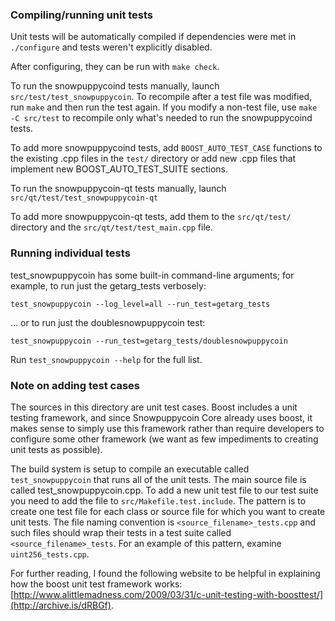 ### Compiling/running unit tests

Unit tests will be automatically compiled if dependencies were met in `./configure`
and tests weren't explicitly disabled.

After configuring, they can be run with `make check`.

To run the snowpuppycoind tests manually, launch `src/test/test_snowpuppycoin`. To recompile
after a test file was modified, run `make` and then run the test again. If you
modify a non-test file, use `make -C src/test` to recompile only what's needed
to run the snowpuppycoind tests.

To add more snowpuppycoind tests, add `BOOST_AUTO_TEST_CASE` functions to the existing
.cpp files in the `test/` directory or add new .cpp files that
implement new BOOST_AUTO_TEST_SUITE sections.

To run the snowpuppycoin-qt tests manually, launch `src/qt/test/test_snowpuppycoin-qt`

To add more snowpuppycoin-qt tests, add them to the `src/qt/test/` directory and
the `src/qt/test/test_main.cpp` file.

### Running individual tests

test_snowpuppycoin has some built-in command-line arguments; for
example, to run just the getarg_tests verbosely:

    test_snowpuppycoin --log_level=all --run_test=getarg_tests

... or to run just the doublesnowpuppycoin test:

    test_snowpuppycoin --run_test=getarg_tests/doublesnowpuppycoin

Run `test_snowpuppycoin --help` for the full list.

### Note on adding test cases

The sources in this directory are unit test cases.  Boost includes a
unit testing framework, and since Snowpuppycoin Core already uses boost, it makes
sense to simply use this framework rather than require developers to
configure some other framework (we want as few impediments to creating
unit tests as possible).

The build system is setup to compile an executable called `test_snowpuppycoin`
that runs all of the unit tests.  The main source file is called
test_snowpuppycoin.cpp. To add a new unit test file to our test suite you need
to add the file to `src/Makefile.test.include`. The pattern is to create
one test file for each class or source file for which you want to create
unit tests.  The file naming convention is `<source_filename>_tests.cpp`
and such files should wrap their tests in a test suite
called `<source_filename>_tests`. For an example of this pattern,
examine `uint256_tests.cpp`.

For further reading, I found the following website to be helpful in
explaining how the boost unit test framework works:
[http://www.alittlemadness.com/2009/03/31/c-unit-testing-with-boosttest/](http://archive.is/dRBGf).
